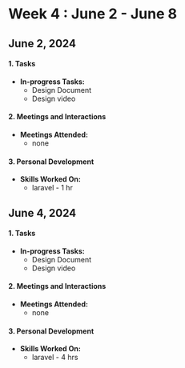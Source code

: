 # Week 4 : June 2 - June 8

## June 2, 2024

#### 1. Tasks
    
- **In-progress Tasks:**
  - Design Document
  - Design video

#### 2. Meetings and Interactions
- **Meetings Attended:**
  - none

#### 3. Personal Development
- **Skills Worked On:**
  - laravel - 1 hr

## June 4, 2024

#### 1. Tasks
    
- **In-progress Tasks:**
  - Design Document
  - Design video

#### 2. Meetings and Interactions
- **Meetings Attended:**
  - none

#### 3. Personal Development
- **Skills Worked On:**
  - laravel - 4 hrs
